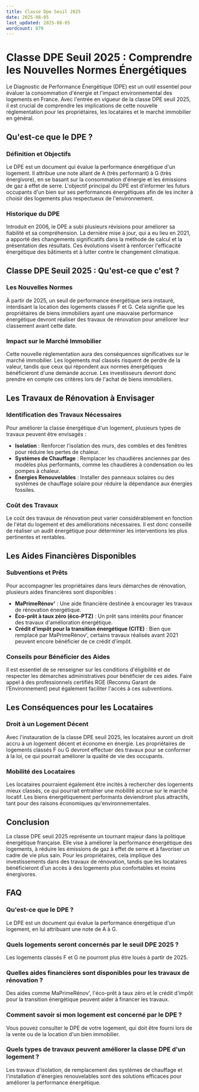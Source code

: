 ```yaml
---
title: Classe Dpe Seuil 2025
date: 2025-08-05
last_updated: 2025-08-05
wordcount: 879
---
```


# Classe DPE Seuil 2025 : Comprendre les Nouvelles Normes Énergétiques

Le Diagnostic de Performance Énergétique (DPE) est un outil essentiel pour évaluer la consommation d'énergie et l'impact environnemental des logements en France. Avec l'entrée en vigueur de la classe DPE seuil 2025, il est crucial de comprendre les implications de cette nouvelle réglementation pour les propriétaires, les locataires et le marché immobilier en général.

## Qu'est-ce que le DPE ?

### Définition et Objectifs

Le DPE est un document qui évalue la performance énergétique d'un logement. Il attribue une note allant de A (très performant) à G (très énergivore), en se basant sur la consommation d'énergie et les émissions de gaz à effet de serre. L'objectif principal du DPE est d'informer les futurs occupants d'un bien sur ses performances énergétiques afin de les inciter à choisir des logements plus respectueux de l'environnement.

### Historique du DPE

Introduit en 2006, le DPE a subi plusieurs révisions pour améliorer sa fiabilité et sa compréhension. La dernière mise à jour, qui a eu lieu en 2021, a apporté des changements significatifs dans la méthode de calcul et la présentation des résultats. Ces évolutions visent à renforcer l'efficacité énergétique des bâtiments et à lutter contre le changement climatique.

## Classe DPE Seuil 2025 : Qu'est-ce que c'est ?

### Les Nouvelles Normes

À partir de 2025, un seuil de performance énergétique sera instauré, interdisant la location des logements classés F et G. Cela signifie que les propriétaires de biens immobiliers ayant une mauvaise performance énergétique devront réaliser des travaux de rénovation pour améliorer leur classement avant cette date.

### Impact sur le Marché Immobilier

Cette nouvelle réglementation aura des conséquences significatives sur le marché immobilier. Les logements mal classés risquent de perdre de la valeur, tandis que ceux qui répondent aux normes énergétiques bénéficieront d'une demande accrue. Les investisseurs devront donc prendre en compte ces critères lors de l'achat de biens immobiliers.

## Les Travaux de Rénovation à Envisager

### Identification des Travaux Nécessaires

Pour améliorer la classe énergétique d'un logement, plusieurs types de travaux peuvent être envisagés :

- **Isolation** : Renforcer l'isolation des murs, des combles et des fenêtres pour réduire les pertes de chaleur.
- **Systèmes de Chauffage** : Remplacer les chaudières anciennes par des modèles plus performants, comme les chaudières à condensation ou les pompes à chaleur.
- **Énergies Renouvelables** : Installer des panneaux solaires ou des systèmes de chauffage solaire pour réduire la dépendance aux énergies fossiles.

### Coût des Travaux

Le coût des travaux de rénovation peut varier considérablement en fonction de l'état du logement et des améliorations nécessaires. Il est donc conseillé de réaliser un audit énergétique pour déterminer les interventions les plus pertinentes et rentables.

## Les Aides Financières Disponibles

### Subventions et Prêts

Pour accompagner les propriétaires dans leurs démarches de rénovation, plusieurs aides financières sont disponibles :

- **MaPrimeRénov'** : Une aide financière destinée à encourager les travaux de rénovation énergétique.
- **Éco-prêt à taux zéro (éco-PTZ)** : Un prêt sans intérêts pour financer des travaux d'amélioration énergétique.
- **Crédit d'impôt pour la transition énergétique (CITE)** : Bien que remplacé par MaPrimeRénov', certains travaux réalisés avant 2021 peuvent encore bénéficier de ce crédit d'impôt.

### Conseils pour Bénéficier des Aides

Il est essentiel de se renseigner sur les conditions d'éligibilité et de respecter les démarches administratives pour bénéficier de ces aides. Faire appel à des professionnels certifiés RGE (Reconnu Garant de l’Environnement) peut également faciliter l'accès à ces subventions.

## Les Conséquences pour les Locataires

### Droit à un Logement Décent

Avec l'instauration de la classe DPE seuil 2025, les locataires auront un droit accru à un logement décent et économe en énergie. Les propriétaires de logements classés F ou G devront effectuer des travaux pour se conformer à la loi, ce qui pourrait améliorer la qualité de vie des occupants.

### Mobilité des Locataires

Les locataires pourraient également être incités à rechercher des logements mieux classés, ce qui pourrait entraîner une mobilité accrue sur le marché locatif. Les biens énergétiquement performants deviendront plus attractifs, tant pour des raisons économiques qu'environnementales.

## Conclusion

La classe DPE seuil 2025 représente un tournant majeur dans la politique énergétique française. Elle vise à améliorer la performance énergétique des logements, à réduire les émissions de gaz à effet de serre et à favoriser un cadre de vie plus sain. Pour les propriétaires, cela implique des investissements dans des travaux de rénovation, tandis que les locataires bénéficieront d'un accès à des logements plus confortables et moins énergivores. 

## FAQ

### Qu'est-ce que le DPE ?

Le DPE est un document qui évalue la performance énergétique d'un logement, en lui attribuant une note de A à G.

### Quels logements seront concernés par le seuil DPE 2025 ?

Les logements classés F et G ne pourront plus être loués à partir de 2025.

### Quelles aides financières sont disponibles pour les travaux de rénovation ?

Des aides comme MaPrimeRénov', l'éco-prêt à taux zéro et le crédit d'impôt pour la transition énergétique peuvent aider à financer les travaux.

### Comment savoir si mon logement est concerné par le DPE ?

Vous pouvez consulter le DPE de votre logement, qui doit être fourni lors de la vente ou de la location d'un bien immobilier.

### Quels types de travaux peuvent améliorer la classe DPE d'un logement ?

Les travaux d'isolation, de remplacement des systèmes de chauffage et l'installation d'énergies renouvelables sont des solutions efficaces pour améliorer la performance énergétique.